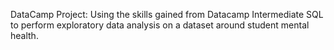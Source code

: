 DataCamp Project: Using the skills gained from Datacamp Intermediate SQL to perform exploratory data analysis on a dataset around student mental health.
